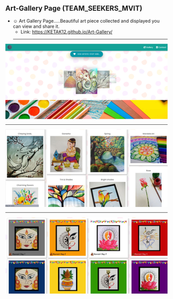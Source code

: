 ## Art-Gallery Page (TEAM_SEEKERS_MVIT)
- ☺️ Art Gallery Page.....Beautiful art piece collected and displayed you can view and share it.
  - Link: https://KETAK12.github.io/Art-Gallery/
  ---
![](https://github.com/KETAK12/Art-Gallery/blob/main/1.png)


---
![](2.JPG)

---
![](3.JPG)
